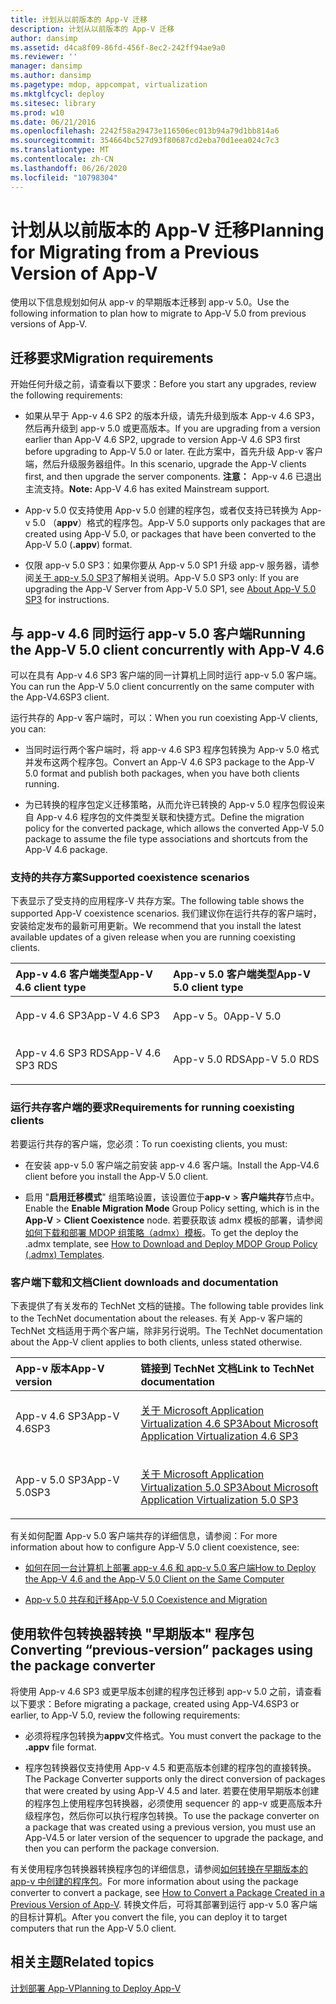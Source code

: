 ```yaml
---
title: 计划从以前版本的 App-V 迁移
description: 计划从以前版本的 App-V 迁移
author: dansimp
ms.assetid: d4ca8f09-86fd-456f-8ec2-242ff94ae9a0
ms.reviewer: ''
manager: dansimp
ms.author: dansimp
ms.pagetype: mdop, appcompat, virtualization
ms.mktglfcycl: deploy
ms.sitesec: library
ms.prod: w10
ms.date: 06/21/2016
ms.openlocfilehash: 2242f58a29473e116506ec013b94a79d1bb814a6
ms.sourcegitcommit: 354664bc527d93f80687cd2eba70d1eea024c7c3
ms.translationtype: MT
ms.contentlocale: zh-CN
ms.lasthandoff: 06/26/2020
ms.locfileid: "10798304"
---
```

# <span data-ttu-id="a518d-103">计划从以前版本的 App-V 迁移</span><span class="sxs-lookup"><span data-stu-id="a518d-103">Planning for Migrating from a Previous Version of App-V</span></span>


<span data-ttu-id="a518d-104">使用以下信息规划如何从 app-v 的早期版本迁移到 app-v 5.0。</span><span class="sxs-lookup"><span data-stu-id="a518d-104">Use the following information to plan how to migrate to App-V 5.0 from previous versions of App-V.</span></span>

## <span data-ttu-id="a518d-105">迁移要求</span><span class="sxs-lookup"><span data-stu-id="a518d-105">Migration requirements</span></span>


<span data-ttu-id="a518d-106">开始任何升级之前，请查看以下要求：</span><span class="sxs-lookup"><span data-stu-id="a518d-106">Before you start any upgrades, review the following requirements:</span></span>

-   <span data-ttu-id="a518d-107">如果从早于 App-v 4.6 SP2 的版本升级，请先升级到版本 App-v 4.6 SP3，然后再升级到 app-v 5.0 或更高版本。</span><span class="sxs-lookup"><span data-stu-id="a518d-107">If you are upgrading from a version earlier than App-V 4.6 SP2, upgrade to version App-V 4.6 SP3 first before upgrading to App-V 5.0 or later.</span></span> <span data-ttu-id="a518d-108">在此方案中，首先升级 App-v 客户端，然后升级服务器组件。</span><span class="sxs-lookup"><span data-stu-id="a518d-108">In this scenario, upgrade the App-V clients first, and then upgrade the server components.</span></span>
<span data-ttu-id="a518d-109">**注意：** App-v 4.6 已退出主流支持。</span><span class="sxs-lookup"><span data-stu-id="a518d-109">**Note:** App-V 4.6 has exited Mainstream support.</span></span>

-   <span data-ttu-id="a518d-110">App-v 5.0 仅支持使用 App-v 5.0 创建的程序包，或者仅支持已转换为 App-v 5.0 （**appv**）格式的程序包。</span><span class="sxs-lookup"><span data-stu-id="a518d-110">App-V 5.0 supports only packages that are created using App-V 5.0, or packages that have been converted to the App-V 5.0 (**.appv**) format.</span></span>

-   <span data-ttu-id="a518d-111">仅限 app-v 5.0 SP3：如果你要从 App-v 5.0 SP1 升级 app-v 服务器，请参阅[关于 app-v 5.0 SP3](about-app-v-50-sp3.md#bkmk-migrate-to-50sp3)了解相关说明。</span><span class="sxs-lookup"><span data-stu-id="a518d-111">App-V 5.0 SP3 only: If you are upgrading the App-V Server from App-V 5.0 SP1, see [About App-V 5.0 SP3](about-app-v-50-sp3.md#bkmk-migrate-to-50sp3) for instructions.</span></span>

## <span data-ttu-id="a518d-112">与 app-v 4.6 同时运行 app-v 5.0 客户端</span><span class="sxs-lookup"><span data-stu-id="a518d-112">Running the App-V 5.0 client concurrently with App-V 4.6</span></span>


<span data-ttu-id="a518d-113">可以在具有 App-v 4.6 SP3 客户端的同一计算机上同时运行 app-v 5.0 客户端。</span><span class="sxs-lookup"><span data-stu-id="a518d-113">You can run the App-V 5.0 client concurrently on the same computer with the App-V4.6SP3 client.</span></span>

<span data-ttu-id="a518d-114">运行共存的 App-v 客户端时，可以：</span><span class="sxs-lookup"><span data-stu-id="a518d-114">When you run coexisting App-V clients, you can:</span></span>

-   <span data-ttu-id="a518d-115">当同时运行两个客户端时，将 app-v 4.6 SP3 程序包转换为 App-v 5.0 格式并发布这两个程序包。</span><span class="sxs-lookup"><span data-stu-id="a518d-115">Convert an App-V 4.6 SP3 package to the App-V 5.0 format and publish both packages, when you have both clients running.</span></span>

-   <span data-ttu-id="a518d-116">为已转换的程序包定义迁移策略，从而允许已转换的 App-v 5.0 程序包假设来自 App-v 4.6 程序包的文件类型关联和快捷方式。</span><span class="sxs-lookup"><span data-stu-id="a518d-116">Define the migration policy for the converted package, which allows the converted App-V 5.0 package to assume the file type associations and shortcuts from the App-V 4.6 package.</span></span>

### <span data-ttu-id="a518d-117">支持的共存方案</span><span class="sxs-lookup"><span data-stu-id="a518d-117">Supported coexistence scenarios</span></span>

<span data-ttu-id="a518d-118">下表显示了受支持的应用程序-V 共存方案。</span><span class="sxs-lookup"><span data-stu-id="a518d-118">The following table shows the supported App-V coexistence scenarios.</span></span> <span data-ttu-id="a518d-119">我们建议你在运行共存的客户端时，安装给定发布的最新可用更新。</span><span class="sxs-lookup"><span data-stu-id="a518d-119">We recommend that you install the latest available updates of a given release when you are running coexisting clients.</span></span>

<table>
<colgroup>
<col width="50%" />
<col width="50%" />
</colgroup>
<thead>
<tr class="header">
<th align="left"><span data-ttu-id="a518d-120">App-v 4.6 客户端类型</span><span class="sxs-lookup"><span data-stu-id="a518d-120">App-V 4.6 client type</span></span></th>
<th align="left"><span data-ttu-id="a518d-121">App-v 5.0 客户端类型</span><span class="sxs-lookup"><span data-stu-id="a518d-121">App-V 5.0 client type</span></span></th>
</tr>
</thead>
<tbody>
<tr class="odd">
<td align="left"><p><span data-ttu-id="a518d-122">App-v 4.6 SP3</span><span class="sxs-lookup"><span data-stu-id="a518d-122">App-V 4.6 SP3</span></span></p></td>
<td align="left"><p><span data-ttu-id="a518d-123">App-v 5。0</span><span class="sxs-lookup"><span data-stu-id="a518d-123">App-V 5.0</span></span></p></td>
</tr>
<tr class="even">
<td align="left"><p><span data-ttu-id="a518d-124">App-v 4.6 SP3 RDS</span><span class="sxs-lookup"><span data-stu-id="a518d-124">App-V 4.6 SP3 RDS</span></span></p></td>
<td align="left"><p><span data-ttu-id="a518d-125">App-v 5.0 RDS</span><span class="sxs-lookup"><span data-stu-id="a518d-125">App-V 5.0 RDS</span></span></p></td>
</tr>
</tbody>
</table>

 

### <span data-ttu-id="a518d-126">运行共存客户端的要求</span><span class="sxs-lookup"><span data-stu-id="a518d-126">Requirements for running coexisting clients</span></span>

<span data-ttu-id="a518d-127">若要运行共存的客户端，您必须：</span><span class="sxs-lookup"><span data-stu-id="a518d-127">To run coexisting clients, you must:</span></span>

-   <span data-ttu-id="a518d-128">在安装 app-v 5.0 客户端之前安装 app-v 4.6 客户端。</span><span class="sxs-lookup"><span data-stu-id="a518d-128">Install the App-V4.6 client before you install the App-V 5.0 client.</span></span>

-   <span data-ttu-id="a518d-129">启用 "**启用迁移模式**" 组策略设置，该设置位于**app-v** &gt; **客户端共存**节点中。</span><span class="sxs-lookup"><span data-stu-id="a518d-129">Enable the **Enable Migration Mode** Group Policy setting, which is in the **App-V** &gt; **Client Coexistence** node.</span></span> <span data-ttu-id="a518d-130">若要获取该 admx 模板的部署，请参阅[如何下载和部署 MDOP 组策略（admx）模板](https://technet.microsoft.com/library/dn659707.aspx)。</span><span class="sxs-lookup"><span data-stu-id="a518d-130">To get the deploy the .admx template, see [How to Download and Deploy MDOP Group Policy (.admx) Templates](https://technet.microsoft.com/library/dn659707.aspx).</span></span>

### <span data-ttu-id="a518d-131">客户端下载和文档</span><span class="sxs-lookup"><span data-stu-id="a518d-131">Client downloads and documentation</span></span>

<span data-ttu-id="a518d-132">下表提供了有关发布的 TechNet 文档的链接。</span><span class="sxs-lookup"><span data-stu-id="a518d-132">The following table provides link to the TechNet documentation about the releases.</span></span> <span data-ttu-id="a518d-133">有关 App-v 客户端的 TechNet 文档适用于两个客户端，除非另行说明。</span><span class="sxs-lookup"><span data-stu-id="a518d-133">The TechNet documentation about the App-V client applies to both clients, unless stated otherwise.</span></span>

<table>
<colgroup>
<col width="33%" />
<col width="50%" />
</colgroup>
<thead>
<tr class="header">
<th align="left"><span data-ttu-id="a518d-134">App-v 版本</span><span class="sxs-lookup"><span data-stu-id="a518d-134">App-V version</span></span></th>
<th align="left"><span data-ttu-id="a518d-135">链接到 TechNet 文档</span><span class="sxs-lookup"><span data-stu-id="a518d-135">Link to TechNet documentation</span></span></th>
</tr>
</thead>
<tbody>
<tr class="odd">
<td align="left"><p><span data-ttu-id="a518d-136">App-v 4.6 SP3</span><span class="sxs-lookup"><span data-stu-id="a518d-136">App-V 4.6SP3</span></span></p></td>
<td align="left"><p><a href="https://technet.microsoft.com/library/dn511019.aspx" data-raw-source="[About Microsoft Application Virtualization 4.6 SP3](https://technet.microsoft.com/library/dn511019.aspx)"><span data-ttu-id="a518d-137">关于 Microsoft Application Virtualization 4.6 SP3</span><span class="sxs-lookup"><span data-stu-id="a518d-137">About Microsoft Application Virtualization 4.6 SP3</span></span></a></p></td>
</tr>
<tr class="even">
<td align="left"><p><span data-ttu-id="a518d-138">App-v 5.0 SP3</span><span class="sxs-lookup"><span data-stu-id="a518d-138">App-V 5.0SP3</span></span></p></td>
<td align="left"><p><a href="about-app-v-50-sp3.md" data-raw-source="[About Microsoft Application Virtualization 5.0 SP3](about-app-v-50-sp3.md)"><span data-ttu-id="a518d-139">关于 Microsoft Application Virtualization 5.0 SP3</span><span class="sxs-lookup"><span data-stu-id="a518d-139">About Microsoft Application Virtualization 5.0 SP3</span></span></a></p></td>
</tr>
</tbody>
</table>

 

<span data-ttu-id="a518d-140">有关如何配置 App-v 5.0 客户端共存的详细信息，请参阅：</span><span class="sxs-lookup"><span data-stu-id="a518d-140">For more information about how to configure App-V 5.0 client coexistence, see:</span></span>

-   [<span data-ttu-id="a518d-141">如何在同一台计算机上部署 app-v 4.6 和 app-v 5.0 客户端</span><span class="sxs-lookup"><span data-stu-id="a518d-141">How to Deploy the App-V 4.6 and the App-V 5.0 Client on the Same Computer</span></span>](how-to-deploy-the-app-v-46-and-the-app-v--50-client-on-the-same-computer.md)

-   [<span data-ttu-id="a518d-142">App-v 5.0 共存和迁移</span><span class="sxs-lookup"><span data-stu-id="a518d-142">App-V 5.0 Coexistence and Migration</span></span>](https://technet.microsoft.com/windows/jj835811.aspx)

## <a href="" id="converting--previous-version--packages-using-the-package-converter-"></a><span data-ttu-id="a518d-143">使用软件包转换器转换 "早期版本" 程序包</span><span class="sxs-lookup"><span data-stu-id="a518d-143">Converting “previous-version” packages using the package converter</span></span>


<span data-ttu-id="a518d-144">将使用 App-v 4.6 SP3 或更早版本创建的程序包迁移到 app-v 5.0 之前，请查看以下要求：</span><span class="sxs-lookup"><span data-stu-id="a518d-144">Before migrating a package, created using App-V4.6SP3 or earlier, to App-V 5.0, review the following requirements:</span></span>

-   <span data-ttu-id="a518d-145">必须将程序包转换为**appv**文件格式。</span><span class="sxs-lookup"><span data-stu-id="a518d-145">You must convert the package to the **.appv** file format.</span></span>

-   <span data-ttu-id="a518d-146">程序包转换器仅支持使用 App-v 4.5 和更高版本创建的程序包的直接转换。</span><span class="sxs-lookup"><span data-stu-id="a518d-146">The Package Converter supports only the direct conversion of packages that were created by using App-V 4.5 and later.</span></span> <span data-ttu-id="a518d-147">若要在使用早期版本创建的程序包上使用程序包转换器，必须使用 sequencer 的 app-v 或更高版本升级程序包，然后你可以执行程序包转换。</span><span class="sxs-lookup"><span data-stu-id="a518d-147">To use the package converter on a package that was created using a previous version, you must use an App-V4.5 or later version of the sequencer to upgrade the package, and then you can perform the package conversion.</span></span>

<span data-ttu-id="a518d-148">有关使用程序包转换器转换程序包的详细信息，请参阅[如何转换在早期版本的 app-v 中创建的程序包](how-to-convert-a-package-created-in-a-previous-version-of-app-v.md)。</span><span class="sxs-lookup"><span data-stu-id="a518d-148">For more information about using the package converter to convert a package, see [How to Convert a Package Created in a Previous Version of App-V](how-to-convert-a-package-created-in-a-previous-version-of-app-v.md).</span></span> <span data-ttu-id="a518d-149">转换文件后，可将其部署到运行 app-v 5.0 客户端的目标计算机。</span><span class="sxs-lookup"><span data-stu-id="a518d-149">After you convert the file, you can deploy it to target computers that run the App-V 5.0 client.</span></span>






## <span data-ttu-id="a518d-150">相关主题</span><span class="sxs-lookup"><span data-stu-id="a518d-150">Related topics</span></span>


[<span data-ttu-id="a518d-151">计划部署 App-V</span><span class="sxs-lookup"><span data-stu-id="a518d-151">Planning to Deploy App-V</span></span>](planning-to-deploy-app-v.md)

 

 





